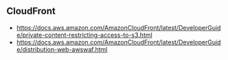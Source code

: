 ## CloudFront
* https://docs.aws.amazon.com/AmazonCloudFront/latest/DeveloperGuide/private-content-restricting-access-to-s3.html
* https://docs.aws.amazon.com/AmazonCloudFront/latest/DeveloperGuide/distribution-web-awswaf.html
